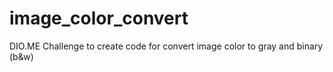 # image_color_convert
DIO.ME Challenge to create code for convert image color to gray and binary (b&w)
